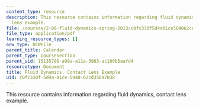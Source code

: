 ```yaml
---
content_type: resource
description: This resource contains information regarding fluid dynamics, contact
  lens example.
file: /courses/2-06-fluid-dynamics-spring-2013/c0fc330f5d4a01ce504062cd356a7038_MIT2_06S13_notes_lens.pdf
file_type: application/pdf
learning_resource_types: []
ocw_type: OCWFile
parent_title: Calendar
parent_type: CourseSection
parent_uid: 15135786-a98a-a11a-3963-ac109b5aafd4
resourcetype: Document
title: Fluid Dynamics, Contact Lens Example
uid: c0fc330f-5d4a-01ce-5040-62cd356a7038
---
```

This resource contains information regarding fluid dynamics, contact lens example.

